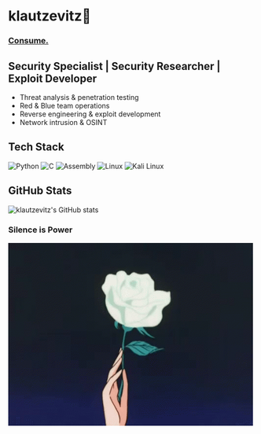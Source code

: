 # klautzevitz🌹

### [Consume.](https://www.youtube.com/watch?v=OQKN1Aqe69k)

## Security Specialist | Security Researcher | Exploit Developer

- Threat analysis & penetration testing
- Red & Blue team operations
- Reverse engineering & exploit development
- Network intrusion & OSINT

## Tech Stack

![Python](https://img.shields.io/badge/Python-000000?style=for-the-badge&logo=python&logoColor=yellow)
![C](https://img.shields.io/badge/C-000000?style=for-the-badge&logo=c&logoColor=white)
![Assembly](https://img.shields.io/badge/Assembly-000000?style=for-the-badge&logo=assemblyscript&logoColor=white)
![Linux](https://img.shields.io/badge/Linux-000000?style=for-the-badge&logo=linux&logoColor=white)
![Kali Linux](https://img.shields.io/badge/Kali%20Linux-000000?style=for-the-badge&logo=kali-linux&logoColor=white)

## GitHub Stats

![klautzevitz's GitHub stats](https://github-readme-stats.vercel.app/api?username=klautzevitz&show_icons=true&theme=dark)

### Silence is Power



![](white_rose.gif)
<br>


<!---
musaOfficial/musaOfficial is a ✨ special ✨ repository because its `README.md` (this file) appears on your GitHub profile.
You can click the Preview link to take a look at your changes.
--->

